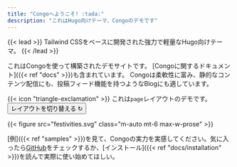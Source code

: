 ```yaml
---
title: "Congoへようこそ! :tada:"
description: "これはHugo向けテーマ、Congoのデモです"
---
```


{{< lead >}}
Tailwind CSSをベースに開発された強力で軽量なHugo向けテーマ。
{{< /lead >}}

これはCongoを使って構築されたデモサイトです。
[Congoに関するドキュメント]({{< ref "docs" >}})も含まれています。
Congoは柔軟性に富み、静的なコンテンツ配信にも、投稿フィード機能を持つようなBlogにも適しています。

<div class="flex px-4 py-2 mb-8 text-base rounded-md bg-primary-100 dark:bg-primary-900">
  <span class="flex items-center pe-3 text-primary-400">
    {{< icon "triangle-exclamation" >}}
  </span>
  <span class="flex items-center justify-between grow dark:text-neutral-300">
    <span class="prose dark:prose-invert">これは<code id="layout">page</code>レイアウトのデモです。</span>
    <button
      id="switch-layout-button"
      class="px-4 !text-neutral !no-underline rounded-md bg-primary-600 hover:!bg-primary-500 dark:bg-primary-800 dark:hover:!bg-primary-700"
    >
      レイアウトを切り替える &orarr;
    </button>
  </span>
</div>

{{< figure src="festivities.svg" class="m-auto mt-6 max-w-prose" >}}

[例]({{< ref "samples" >}})を見て、Congoの実力を実感してください。気に入ったら[GitHub](https://github.com/jpanther/congo)をチェックするか、[インストール]({{< ref "docs/installation" >}})を読んで実際に使い始めてほしい。
